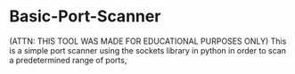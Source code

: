 # Basic-Port-Scanner
(ATTN: THIS TOOL WAS MADE FOR EDUCATIONAL PURPOSES ONLY) This is a simple port scanner using the sockets library in python in order to scan a predetermined range of ports,
